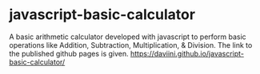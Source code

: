 # javascript-basic-calculator
 A basic arithmetic calculator developed with javascript to perform basic operations like Addition, Subtraction, Multiplication, & Division.
 The link to the published github pages is given. 
 https://daviini.github.io/javascript-basic-calculator/
